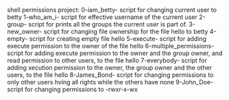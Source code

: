 shell permissions project:
0-iam_betty- script for changing current user to betty
1-who_am_i- script for effective username of the current user
2-group- script for prints all the groups the current user is part of.
3-new_owner- script for changing file ownership for the file hello to betty
4-empty- script for creating empty file hello
5-execute- script for adding execute permission to the owner of the file hello
6-multiple_permissions- script for adding execute permission to the owner and the group owner, and read permission to other users, to the file hello
7-everybody- script for adding xecution permission to the owner, the group owner and the other users, to the file hello
8-James_Bond- script for changing permissions to only other users hving all rights while the others have none
9-John_Doe- script for changing permissions to -rwxr-x-wx
